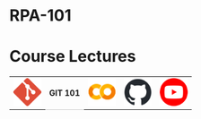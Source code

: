 # RPA-101

# Course Lectures
 
<table style="width:100%;"> 
    <tr>
        <td > <img src="assets/git.png" width="50" height="50" alt="GitHub">  </td>
        <td style="text-align:center; font-weight:bold; border-bottom: 1px solid #ccc;">GIT 101</td>
        <td ><a href="https://colab.research.google.com/github/TrainingRepositories/RPA-101/blob/main/GIT%20101/GIT.ipynb"><img src="assets/gc.png" width="50" height="50" alt="Google Colab"></a></td>
        <td ><a href="https://github.com/TrainingRepositories/RPA-101/blob/main/GIT%20101/GIT.ipynb"><img src="assets/gh.png" width="50" height="50" alt="GitHub"></a></td>
        <td ><a href="#"><img src="assets/yt.png" width="50" height="50" alt="YouTube"></a></td>
    </tr> 
</table>

